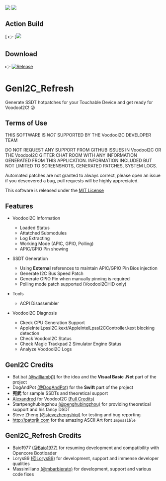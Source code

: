 [![](https://img.shields.io/badge/EFI-Release-informational?style=flat&logo=apple&logoColor=white&color=9debeb)](https://github.com/Baio1977/EFI-Varie-Hackintosh)
[![](https://img.shields.io/badge/Telegram-HackintoshLifeIT-informational?style=flat&logo=telegram&logoColor=white&color=5fb659)](https://t.me/HackintoshLife_it)

## Action Build
[
👉 [![](https://github.com/Baio1977/GenI2C/actions)

## Download

👉 [![Release](https://img.shields.io/github/release/Baio1977/GenI2C.svg)](https://github.com/Baio1977/GenI2C/releases)

# GenI2C_Refresh

Generate SSDT hotpatches for your Touchable Device and get ready for VoodooI2C! 😜

## Terms of Use

THIS SOFTWARE IS *NOT* SUPPORTED BY THE VoodooI2C DEVELOPER TEAM

DO NOT REQUEST ANY SUPPORT FROM GITHUB ISSUES IN VoodooI2C OR THE VoodooI2C GITTER CHAT ROOM WITH ANY INFORMATION GENERATED FROM THIS APPLICATION. INFORMATION INCLUDED BUT NOT LIMITED TO SCREENSHOTS, GENERATED PATCHES, SYSTEM LOGS.

Automated patches are not granted to always correct, please open an issue if you descovered a bug, pull requests will be highly appreciated.

This software is released under the [MIT License](/LICENSE)

## Features

- VoodooI2C Information
  - Loaded Status
  - Attatched Submodules
  - Log Extracting
  - Working Mode (APIC, GPIO, Polling)
  - APIC/GPIO Pin showing

- SSDT Generation
  - Using **External** references to maintain APIC/GPIO Pin Bios injection
  - Generate I2C Bus Speed Patch
  - Generate GPIO Pin when manually pinning is required
  - Polling mode patch supported (VoodooI2CHID only)

- Tools
  - ACPI Disassembler

- VoodooI2C Diagnosis
  - Ckeck CPU Generation Support
  - AppleIntelLpssI2C.kext/AppleIntelLpssI2CController.kext blocking detection
  - Check VoodooI2C Status
  - Check Magic Trackpad 2 Simulator Engine Status
  - Analyze VoodooI2C Logs

## GenI2C Credits

- Bat.bat [(@williambj1)](https://github.com/williambj1) for the idea and the **Visual Basic .Net** part of the project
- DogAndPot [(@DogAndPot)](https://github.com/DogAndPot) for the **Swift** part of the project
- **宪武** for sample SSDTs and theoretical support
- [Alexandred](https://github.com/alexandred) for VoodooI2C [(Full Credits)](https://voodooi2c.github.io/#Credits%20and%20Acknowledgments/Credits%20and%20Acknowledgments)
- Startpenghubingzhou [(@penghubingzhou)](https://github.com/penghubingzhou) for providing theoretical support and his fancy DSDT
- Steve Zheng [(@stevezhengshiqi)](https://github.com/stevezhengshiqi) for testing and bug reporting
- http://patorjk.com for the amazing ASCII Art font `Impossible`

## GenI2C_Refresh Credits

- Baio1977 [(@Baio1977)](https://github.com/Baio1977) for resuming development and compatibility with Opencore Bootloader
- Lorys89 [(@Lorys89)](https://github.com/Lorys89) for development, support and immense developer qualities
- Massimiliano [(@mbarbierato)](https://github.com/mbarbierato) for development, support and various code fixes
